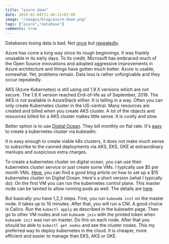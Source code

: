 ```yaml
---
title: "azure down"
date: 2019-02-04T11:40:11+02:00
image: "/images/blog/azure-down.png"
tags: ["azure","database"]
comments: true
---
```


Databases losing data is bad. Not [once](https://www.jamesserra.com/archive/2018/08/azure-sql-database-disaster-recovery/) but [repeatedly](https://nakedsecurity.sophos.com/2019/02/01/dns-outage-turns-tables-on-azure-database-users/). 

Azure has come a long way since its rough beginnings. It was frankly unusable in its early days. To its credit, Microsoft has embraced much of the Open Source innovations and adopted aggressive improvements in Azure architecture and things have gotten much better.  Azure is usable, somewhat.  Yet, problems remain. Data loss is rather unforgivable and they occur repeatedly.

AKS (Azure Kubernetes) is still using old 1.9.X versions which are not secure. The 1.9.X version reached End-of-life as of September, 2018. The AKS is not available in AzureStack either. It is telling in a way.  Often you can only create Kubernetes cluster in the US-central.  Many resources are created and billed when you create AKS cluster. A lot of the objects and resources billed for a AKS cluster makes little sense. It is costly and slow. 

Better option is to use [Digital Ocean](https://m.do.co/c/1c6de959e2b7).  They bill monthly on flat rate.  It's [easy](https://kubernetes.io/docs/setup/independent/create-cluster-kubeadm/) to create a kubernetes cluster via kubeadm.

It is easy enough to create viable k8s clusters, it does not make much sense to subscribe to the canned deployments via AKS, EKS, GKE at extraordinary markups and suspicious extra charges.

To create a  kubernetes cluster on digital ocean, you can use their kubernetes cluster service or just create some VMs. I typically use $5 per month VMs. [Here](https://5pi.de/2016/11/20/15-producation-grade-kubernetes-cluster/), you can find a good blog article on how to set up a $15 kubernetes cluster on Digital Ocean.  Here's a short version (what I typically do): On the first VM you can run the kubernetes control plane.  This master node can be tainted to allow running pods as well. The details are [here](https://kubernetes.io/docs/setup/independent/create-cluster-kubeadm/).  

But basically you have 1,2,3 steps.  First, you run `kubeadm init` on the master node.  It takes up to 10 minutes. After that, you will run a CNI.  A good choice is Calico.  Run the `kubectl apply` as described in the kubeadm page.  Then go to other VM nodes and run `kubeadm join` with the printed token when `kubeadm init` was run on master.  Do this on each node.  After that you should be able to `kubectl get nodes` and see the cluster nodes.  This my preferred way to deploy kubernetes in the cloud. It is cheaper, more efficient and easier to manage than EKS, AKS or GKE.

